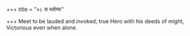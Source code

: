 +++
title = "०८ स स्तोम्यः"

+++
Meet to be lauded and invoked, true Hero with his deeds of might,  
     Victorious even when alone.